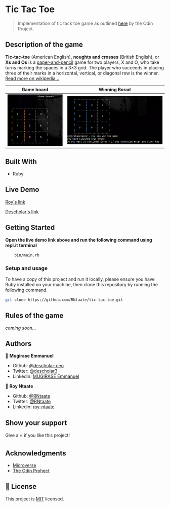 # Tic Tac Toe

> Implementation of tic tack toe game as outlined [here](https://www.theodinproject.com/courses/ruby-programming/lessons/oop) by the Odin Project.

## Description of the game

**Tic-tac-toe** (American English), **noughts and crosses** (British English), or **Xs and Os** is a [paper-and-pencil](https://en.wikipedia.org/wiki/Paper-and-pencil_game) game for two players, X and O, who take turns marking the spaces in a 3×3 grid. The player who succeeds in placing three of their marks in a horizontal, vertical, or diagonal row is the winner. [Read more on wikipedia...](https://en.wikipedia.org/wiki/Tic-tac-toe)

|        Game board          |          Winning Borad
-----------------------------|--------------------------------
| ![](assets/game-board.png) | ![](assets/winning-board.png) |



## Built With
- Ruby

## Live Demo

[Roy's link](https://repl.it/@RNtaate/tic-tac-toe#bin/main.rb)

[Descholar's link](https://repl.it/@RNtaate/tic-tac-toe#bin/main.rb)


## Getting Started

**Open the live demo link above and run the following command using repl.it terminal**

```bash
    bin/main.rb
```

### Setup and usage

To have a copy of this project and run it locally, please ensure you have Ruby installed on your machine, then clone this repository by running the following command.

```bash
git clone https://github.com/RNtaate/tic-tac-toe.git
```

## Rules of the game
_coming soon..._

## Authors

👤 **Mugirase Emmanuel**

- Github: [@descholar-ceo](https://github.com/descholar-ceo)
- Twitter: [@descholar3](https://twitter.com/descholar3)
- Linkedin: [MUGIRASE Emmanuel](linkedin.com/in/mugirase-emmanuel-a90b49143)

👤 **Roy Ntaate**

- Github: [@RNtaate](https://github.com/RNtaate)
- Twitter: [@RNtaate](https://twitter.com/RNtaate)
- Linkedin: [roy-ntaate](https://linkedin.com/in/roy-ntaate)


## Show your support

Give a ⭐️ if you like this project!

## Acknowledgments

- [Microverse](htttps:www.microverse.org)
- [The Odin Prohect](https://www.theodinproject.com/)

## 📝 License

This project is [MIT](lic.url) licensed.
